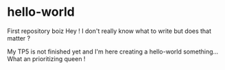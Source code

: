 # hello-world
First repository boiz
Hey ! I don't really know what to write but does that matter ?

My TP5 is not finished yet and I'm here creating a hello-world something...
What an prioritizing queen !
